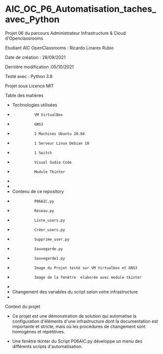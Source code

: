 # AIC_OC_P6_Automatisation_taches_avec_Python

Projet 06 du parcours Administrateur Infrastructure & Cloud d'Openclassrooms

Etudiant AIC OpenClassrooms : Ricardo Linares Rubio

Date de création : 28/09/2021

Dernière modification :05/10/2021

Testé avec : Python 3.8

Projet sous Licence MIT

Table des matières

 -  Technologies utilisées
 -               VM VirtualBox
 -               GNS3
 -               2 Machines Ubuntu 20.04
 -               1 Serveur Linux Debian 10
 -               1 Switch
 -               Visual Sudio Code
 -               Module Tkinter
 -                              
 -  
 -  Contenu de ce repository
 -               P06AIC.py
 -               Réseau.py
 -               Liste_users.py
 -               Créer_users.py
 -               Supprime_user.py
 -               Sauvegarde.py
 -               Sauvegarde1.py
 -               Image du Projet testé sur VM Virtualbox et GNS3
 -               Image de la fenêtre  elaborée avec module tkinter 
 - 
 -  Changement des variables du script selon votre infrastructure
 -  

Context du projet

 - Ce projet est une démonstration de solution qui automatise la configuration d'éléments d'une infrastructure dont la documentation est importante et stricte, mais où les procédures de changement sont homogènes et répétitives.

 - Une fenêtre tkinter du Script P06AIC.py développe un menu des différents scripts d'automatisation.

 
